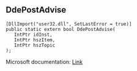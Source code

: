 ## DdePostAdvise

```
[DllImport("user32.dll", SetLastError = true)]
public static extern bool DdePostAdvise(
   IntPtr idInst,
   IntPtr hszItem,
   IntPtr hszTopic
);
```

Microsoft documentation: [Link](https://learn.microsoft.com/en-us/windows/win32/api/ddeml/nf-ddeml-ddepostadvise)
